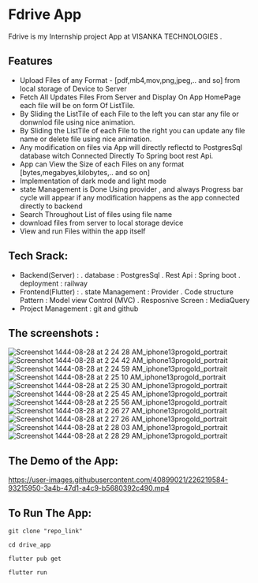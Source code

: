 # Fdrive App

Fdrive is my Internship project App at VISANKA TECHNOLOGIES .


## Features

* Upload Files of any Format - [pdf,mb4,mov,png,jpeg,.. and so] from local storage of Device to Server 
* Fetch All Updates Files From Server and Display On App HomePage each file will be on form Of ListTile.
* By Sliding the ListTile of each File to the left you can star any file or donwnlod file using nice animation.
* By Sliding the ListTile of each File to the right you can update any file name  or delete file using nice animation.
* Any modification on files via App will directly reflectd to PostgresSql database witch Connected Directly To Spring boot rest Api.
* App can View the Size of each Files on any format [bytes,megabyes,kilobytes,.. and so on]
* Implementation of dark mode and light mode 
* state Management is Done Using provider , and always Progress bar cycle will appear if any modification happens as the app connected directly to backend 
* Search Throughout List of files using file name 
* download files from server to local storage device 
* View and run Files within the app itself



## Tech Srack:

  * Backend(Server) : 
     . database : PostgresSql
     . Rest Api  : Spring boot 
     . deployment : railway
  * Frontend(Flutter) :
     . state Management  : Provider
     . Code structure Pattern  : Model view Control (MVC)
     . Resposnive Screen : MediaQuery
  * Project Management  : git and github  
  

## The screenshots :

![Screenshot 1444-08-28 at 2 24 28 AM_iphone13progold_portrait](https://user-images.githubusercontent.com/40899021/226220389-f24b3dfd-b4c4-4262-ac7d-649659ce4917.png)
![Screenshot 1444-08-28 at 2 24 42 AM_iphone13progold_portrait](https://user-images.githubusercontent.com/40899021/226220397-6c338f3e-e292-408a-8c20-41cbdd3297a5.png)
![Screenshot 1444-08-28 at 2 24 59 AM_iphone13progold_portrait](https://user-images.githubusercontent.com/40899021/226220401-560acdd8-c089-4247-95c1-e84ddbed2c6d.png)
![Screenshot 1444-08-28 at 2 25 10 AM_iphone13progold_portrait](https://user-images.githubusercontent.com/40899021/226220404-c4a38a57-14bd-4681-b815-e9c57228da32.png)
![Screenshot 1444-08-28 at 2 25 30 AM_iphone13progold_portrait](https://user-images.githubusercontent.com/40899021/226220411-647ee6bb-ca9a-4ab6-97bb-c6d1aefaec56.png)
![Screenshot 1444-08-28 at 2 25 45 AM_iphone13progold_portrait](https://user-images.githubusercontent.com/40899021/226220418-f785777d-4bd7-4972-bd9e-d59c53b7e655.png)
![Screenshot 1444-08-28 at 2 25 56 AM_iphone13progold_portrait](https://user-images.githubusercontent.com/40899021/226220422-ce3e767d-0ae6-47c3-b12f-6d09b60779c9.png)
![Screenshot 1444-08-28 at 2 26 27 AM_iphone13progold_portrait](https://user-images.githubusercontent.com/40899021/226220424-92224d71-5c4f-4a17-a629-06ae3d79eafe.png)
![Screenshot 1444-08-28 at 2 27 26 AM_iphone13progold_portrait](https://user-images.githubusercontent.com/40899021/226220425-4f88e8b5-1474-4b54-9ea3-c19ef063bd83.png)
![Screenshot 1444-08-28 at 2 28 03 AM_iphone13progold_portrait](https://user-images.githubusercontent.com/40899021/226220429-d4635c2a-b44f-421c-b66f-aed83bca22e3.png)
![Screenshot 1444-08-28 at 2 28 29 AM_iphone13progold_portrait](https://user-images.githubusercontent.com/40899021/226220431-60d26267-a28c-4dda-a87b-2aefff9ef47e.png)



## The Demo of the App:
https://user-images.githubusercontent.com/40899021/226219584-93215950-3a4b-47d1-a4c9-b5680392c490.mp4

## To Run The App:

 ```git clone "repo_link"```
 
 ```cd drive_app```
 
 ```flutter pub get```
 
 ```flutter run```
 



